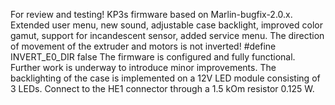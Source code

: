For review and testing! KP3s firmware based on Marlin-bugfix-2.0.x. Extended user menu, new sound, adjustable case backlight, improved color gamut, support for incandescent sensor, added service menu.
The direction of movement of the extruder and motors is not inverted! #define INVERT_E0_DIR false
The firmware is configured and fully functional. Further work is underway to introduce minor improvements.
The backlighting of the case is implemented on a 12V LED module consisting of 3 LEDs. Connect to the HE1 connector through a 1.5 kOm resistor 0.125 W.
